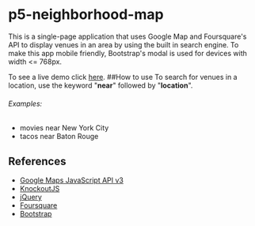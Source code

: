 # p5-neighborhood-map
This is a single-page application that uses Google Map and Foursquare's API to display venues in an area by using the built in search engine. To make this app mobile friendly, Bootstrap's modal is used for devices with width <= 768px.

To see a live demo click [here](http://luizgsa21.github.io/p5-neighborhood-map/).
##How to use
To search for venues in a location, use the keyword "**near**" followed by "**location**".
###### Examples: 
- movies near New York City  
- tacos near Baton Rouge

## References
- [Google Maps JavaScript API v3](https://developers.google.com/maps/documentation/javascript/)
- [KnockoutJS](http://knockoutjs.com/)
- [jQuery](http://api.jquery.com/)
- [Foursquare](https://developer.foursquare.com/)
- [Bootstrap](http://getbootstrap.com/)
